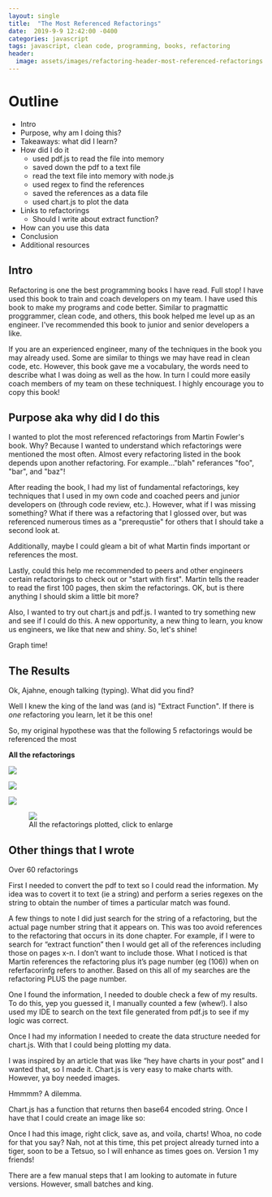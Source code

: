 ```yaml
---
layout: single
title:  "The Most Referenced Refactorings"
date:  2019-9-9 12:42:00 -0400
categories: javascript
tags: javascript, clean code, programming, books, refactoring
header:
  image: assets/images/refactoring-header-most-referenced-refactorings.jpg
---
```


# Outline
- Intro
- Purpose, why am I doing this?
- Takeaways: what did I learn?
- How did I do it
  - used pdf.js to read the file into memory
  - saved down the pdf to a text file
  - read the text file into memory with node.js
  - used regex to find the references
  - saved the references as a data file
  - used chart.js to plot the data
- Links to refactorings
  - Should I write about extract function?
- How can you use this data
- Conclusion
- Additional resources

## Intro
Refactoring is one the best programming books I have read. Full stop!  I have used this book to train and coach developers on my team.  I have used this book to make my programs and code better. Similar to pragmattic proggrammer, clean code, and others, this book helped me level up as an engineer. I've recommended this book to junior and senior developers a like.  

If you are an experienced engineer, many of the techniques in the book you may already used. Some are similar to things we may have read in clean code, etc. However, this book gave me a vocabulary, the words need to describe what I was doing as well as the how. In turn I could more easily coach members of my team on these techniquest.  I highly encourage you to copy this book!

## Purpose aka why did I do this
I wanted to plot the most referenced refactorings from Martin Fowler's book.  Why? Because I wanted to understand which refactorings were mentioned the most often.  Almost every refactoring listed in the book depends upon another refactoring. For example..."blah" referances "foo", "bar", and "baz"!

After reading the book, I had my list of fundamental refactorings, key techniques that I used in my own code and coached peers and junior developers on (through code review, etc.). However, what if I was missing something? What if there was a refactoring that I glossed over, but was referenced numerous times as a "prerequstie" for others that I should take a second look at.

Additionally, maybe I could gleam a bit of what Martin finds important or references the most.

Lastly, could this help me recommended to peers and other engineers certain refactorings to check out or "start with first". Martin tells the reader to read the first 100 pages, then skim the refactorings.  OK, but is there anything I should skim a little bit more?

Also, I wanted to try out chart.js and pdf.js. I wanted to try something new and see if I could do this.  A new opportunity, a new thing to learn, you know us engineers, we like that new and shiny. So, let's shine!

Graph time!

## The Results

Ok, Ajahne, enough talking (typing). What did you find?

Well I knew the king of the land was (and is) "Extract Function". If there is _one_ refactoring you learn, let it be this one!

So, my original hypothese was that the following 5 refactorings would be referenced the most

**All the refactorings**

![]({{site.baseurl}}/assets/images/refactoring-charts/refactoring-top-five-labeled.jpg)

![]({{site.baseurl}}/assets/images/refactoring-charts/refactoring-top-10.png)

![]({{site.baseurl}}/assets/images/refactoring-charts/refactoring-top-10-h.png)

<figure>
    <a href="/blog/assets/images/refactoring-charts/refactoring-top-25.png"><img src="/blog/assets/images/refactoring-charts/refactoring-top-25.png"></a>
    <figcaption>All the refactorings plotted, click to enlarge</figcaption>
</figure>


## Other things that I wrote
Over 60 refactorings

First I needed to convert the pdf to text so I could read the information. My idea was to covert it to text (ie a string) and perform a series regexes on the string to obtain the number of times a particular match was found.

A few things to note
I did just search for the string of a refactoring, but the actual page number string that it appears on.  This was too avoid references to the refactoring that occurs in its done chapter. For example, if I were to search for “extract function” then I would get all of the references including those on pages x-n. I don’t want to include those. What I noticed is that Martin references the refactoring plus it’s page number (eg (106)) when on referfacorinfg refers to another. Based on this all of my searches are the refactoring PLUS the page number.

One I found the information, I needed to double check a few of my results. To do this, yep you guessed it, I manually counted a few (whew!). I also used my IDE to search on the text file generated from pdf.js to see if my logic was correct.

Once I had my information I needed to create the data structure needed for chart.js. With that I could being plotting my data.

I was inspired by an article that was like “hey have charts in your post” and I wanted that, so I made it. Chart.js is very easy to make charts with. However, ya boy needed images.

Hmmmm? A dilemma.

Chart.js has a function that returns then base64 encoded string. Once I have that I could create an image like so:

Once I had this image, right click, save as, and voila, charts! Whoa, no code for that you say? Nah, not at this time, this pet project already turned into a tiger, soon to be a Tetsuo, so I will enhance as times goes on. Version 1 my friends!

There are a few manual steps that I am looking to automate in future versions. However, small batches and king.
